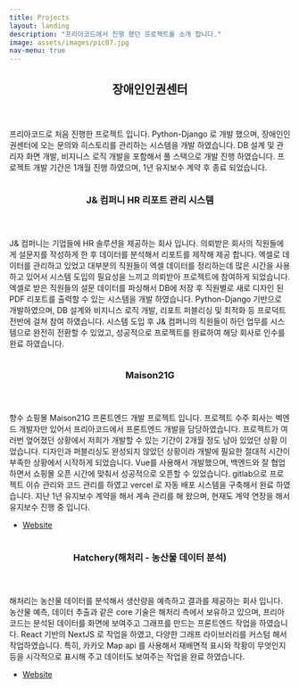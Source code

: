 ```yaml
---
title: Projects
layout: landing
description: "프리아코드에서 진행 했던 프로젝트를 소개 합니다."
image: assets/images/pic07.jpg
nav-menu: true
---
```


<!-- Main -->
<div id="main">

<!-- One -->
<section id="one">
	<div class="inner">
		<header class="major">
			<h2>장애인인권센터</h2>
		</header>
		<p>프리아코드로 처음 진행한 프로젝트 입니다. Python-Django 로 개발 했으며, 장애인인권센터에 오는 문의와 히스토리를 관리하는 시스템을 개발 하였습니다. DB 설계 및 관리자 화면 개발, 비지니스 로직 개발을 포함해서 풀 스택으로 개발 진행 하였습니다. 프로젝트 개발 기간은 1개월 진행 하였으며, 1년 유지보수 계약 후 종료 되었습니다.</p>
	</div>
</section>

<!-- Two -->
<section id="two" class="spotlights">
	<section>
		<a href="generic.html" class="image">
			<img src="{% link assets/images/pic08.jpg %}" alt="" data-position="center center" />
		</a>
		<div class="content">
			<div class="inner">
				<header class="major">
					<h3>J& 컴퍼니 HR 리포트 관리 시스템</h3>
				</header>
				<p>J& 컴퍼니는 기업들에 HR 솔루션을 제공하는 회사 입니다. 의뢰받은 회사의 직원들에게 설문지를 작성하게 한 후 데이터를 분석해서 리포트를 제작해 제공 합니다. 엑셀로 데이터를 관리하고 있었고 대부분의 직원들이 엑셀 데이터를 정리하는데 많은 시간을 사용하고 있어서 시스템 도입의 필요성을 느끼고 의뢰받아 프로젝트에 참여하게 되었습니다. 엑셀로 받은 직원들의 설문 데이터를 파싱해서 DB에 저장 후 직원별로 새로 디자인 된 PDF 리포트를 출력할 수 있는 시스템을 개발 하였습니다. Python-Django 기반으로 개발하였으며, DB 설계와 비지니스 로직 개발, 리포트 퍼블리싱 및 최적화 등 프로덕트 전반에 걸쳐 참여 하였습니다. 시스템 도입 후 J& 컴퍼니의 직원들이 하던 업무를 시스템으로 완전히 전환할 수 있었고, 성공적으로 프로젝트를 완료하여 해당 회사로 인수를 완료 하였습니다.</p>
			</div>
		</div>
	</section>
	<section>
		<a href="generic.html" class="image">
			<img src="{% link assets/images/pic09.jpg %}" alt="" data-position="top center" />
		</a>
		<div class="content">
			<div class="inner">
				<header class="major">
					<h3>Maison21G</h3>
				</header>
				<p>향수 쇼핑몰 Maison21G 프론트엔드 개발 프로젝트 입니다. 프로젝트 수주 회사는 벡엔드 개발자만 있어서 프리아코드에서 프론트엔드 개발을 담당하였습니다. 프로젝트가 여러번 엎어졌던 상황에서 저희가 개발할 수 있는 기간이 2개월 정도 남아 있었던 상황 이었습니다. 디자인과 퍼블리싱도 완성되지 않았던 상황이라 개발에 필요한 절대적 시간이 부족한 상황에서 시작하게 되었습니다. Vue를 사용해서 개발했으며, 백엔드와 잘 협업 하면서 쇼핑몰 오픈 시간에 맞춰서 성공적으로 오픈할 수 있었습니다. gitlab으로 프로젝트 이슈 관리와 코드 관리를 하였고 vercel 로 자동 배포 시스템을 구축해서 완료 하였습니다. 지난 1년 유지보수 계약을 해서 계속 관리를 해 왔으며, 현재도 계약 연장을 해서 유지보수 진행 중 입니다.</p>
				<ul class="actions">
					<li><a href="https://www.maison21g.co.kr/" class="button">Website</a></li>
				</ul>
			</div>
		</div>
	</section>
	<section>
		<a href="generic.html" class="image">
			<img src="{% link assets/images/pic10.jpg %}" alt="" data-position="25% 25%" />
		</a>
		<div class="content">
			<div class="inner">
				<header class="major">
					<h3>Hatchery(해처리 - 농산물 데이터 분석)</h3>
				</header>
				<p>해처리는 농산물 데이터를 분석해서 생산량을 예측하고 결과를 제공하는 회사 입니다. 농산물 예측, 데이터 추출과 같은 core 기술은 해처리 측에서 보유하고 있으며, 프리아코드는 분석된 데이터를 화면에 보여주고 그래프를 만드는 프론트엔드 작업을 하였습니다. React 기반의 NextJS 로 작업을 하였고, 다양한 그래프 라이브러리를 커스텀 해서 작업하였습니다. 특히, 카카오 Map api 를 사용해서 재배면적 표시와 작황이 무엇인지 등을 시각적으로 표시해 주고 데이터도 보여주는 작업을 완료 하였습니다.</p>
				<ul class="actions">
					<li><a href="https://observer.hatchery.kr/" class="button">Website</a></li>
				</ul>
			</div>
		</div>
	</section>
</section>
</div>
